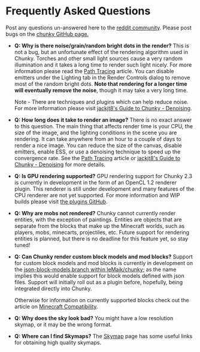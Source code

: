 Frequently Asked Questions
==========================

Post any questions un-answered here to the [reddit community][0].
Please post bugs on the [chunky GitHub page.][1]

* **Q: Why is there noise/grain/random bright dots in the render?**
  This is not a bug, but an unfortunate effect of the rendering algorithm used
  in Chunky. Torches and other small light sources cause a very random
  illumination and it takes a long time to render such light nicely. For more
  information please read the [Path Tracing](/path_tracing.html) article. You can disable
  emitters under the Lighting tab in the Render Controls dialog to remove most
  of the random bright dots.  **Note that rendering for a longer time will
  eventually remove the noise**, though it may take a very long time.
  
	Note - There are techniques and plugins which can help reduce noise. For more information please visit [jackjt8's Guide to Chunky - Denoising][5].

* **Q: How long does it take to render an image?**
  There is no exact answer to this question. The main thing that affects render
  time is your CPU, the size of the image, and the lighting conditions in the
  scene you are rendering. It can take anywhere from an hour to a couple of
  days to render a nice image. You can reduce the size of the canvas, disable
  emitters, enable ESS, or use a denoising technique to speed up the convergence rate. See the [Path Tracing](/path_tracing.html) article or [jackjt8's Guide to Chunky - Denoising][5] for more details.

* **Q: Is GPU rendering supported?**
  GPU rendering support for Chunky 2.3 is currently in development in the form of an OpenCL 1.2 renderer plugin. This renderer is still under development and many features of the CPU renderer are not yet supported. For more information and WIP builds please visit [the plugins GitHub][6].

* **Q: Why are mobs not rendered?**
  Chunky cannot currently render entities, with the exception of paintings. Entities are objects that are separate from the blocks that make up the Minecraft worlds, such as players, mobs, minecarts, projectiles, etc. Future support for rendering entities is planned, but there is no deadline for this feature yet, so stay tuned!

* **Q: Can Chunky render custom block models and mod blocks?**
  Support for custom block models and mod blocks is currently in development on the [json-block-models branch within leMaik/chunky][7]; as the name implies this would enable support for block models defined with json files. Support will initially roll out as a plugin before, hopefully, being integrated directly into Chunky.
  
	Otherwise for information on currently supported blocks check out the article on [Minecraft Compatibility][4].

* **Q: Why does the sky look bad?**
  You might have a low resolution skymap, or it may be the wrong format.

* **Q: Where can I find Skymaps?**
  The [Skymap][3] page has some useful links for obtaining high quality skymaps.


[0]:http://www.reddit.com/r/chunky
[1]:https://github.com/llbit/chunky/issues
[3]:/skymaps.html
[4]:minecraft_compatibility.html
[5]: https://jackjt8.github.io/ChunkyGuide/docs/advanced_techniques/denoising.html
[6]: https://github.com/alexhliu/ChunkyClPlugin
[7]: https://github.com/leMaik/chunky/tree/json-block-models

